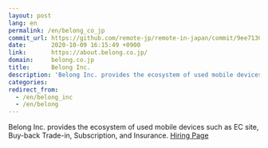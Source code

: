 ```yaml
---
layout: post
lang: en
permalink: /en/belong_co_jp
commit_url: https://github.com/remote-jp/remote-in-japan/commit/9ee7130f55e90c6807284c2b2f45713556b2c9a6
date:       2020-10-09 16:15:49 +0900
link:       https://about.belong.co.jp/
domain:     belong.co.jp
title:      Belong Inc.
description: 'Belong Inc. provides the ecosystem of used mobile devices such as EC site, Buy-back Trade-in, Subscription, and Insurance. Hiring Page'
categories: 
redirect_from:
  - /en/belong_inc
  - /en/belong
---
```


<p>Belong Inc. provides the ecosystem of used mobile devices such as EC site, Buy-back Trade-in, Subscription, and Insurance. <a href="https://about.belong.co.jp/recruit/">Hiring Page</a></p>
